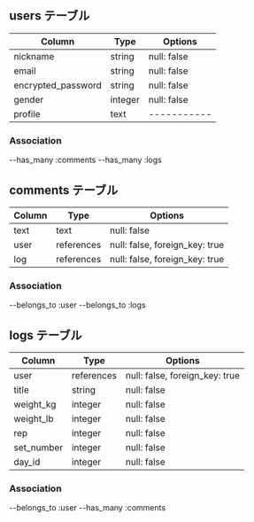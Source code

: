 ## users テーブル

| Column             | Type    | Options     |
| ------------------ | ------  | ----------- |
| nickname           | string  | null: false |
| email              | string  | null: false |
| encrypted_password | string  | null: false |
| gender             | integer | null: false |
| profile            | text    | ----------- |

### Association
--has_many :comments
--has_many :logs

## comments テーブル

| Column | Type       | Options                        |
| ------ | ---------- | ------------------------------ |
| text   | text       | null: false                    |
| user   | references | null: false, foreign_key: true |
| log    | references | null: false, foreign_key: true |

### Association
--belongs_to :user
--belongs_to :logs

## logs テーブル

| Column     | Type       | Options                        |
| ---------- | ---------- | ------------------------------ |
| user       | references | null: false, foreign_key: true |
| title      | string     | null: false                    |
| weight_kg  | integer    | null: false                    |
| weight_lb  | integer    | null: false                    |
| rep        | integer    | null: false                    |
| set_number | integer    | null: false                    |
| day_id     | integer    | null: false                    |

### Association
--belongs_to :user
--has_many   :comments
